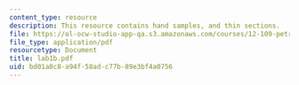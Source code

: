 ```yaml
---
content_type: resource
description: This resource contains hand samples, and thin sections.
file: https://ol-ocw-studio-app-qa.s3.amazonaws.com/courses/12-109-petrology-fall-2005/bd01a8c8a94f58adc77b89e3bf4a0756_lab1b.pdf
file_type: application/pdf
resourcetype: Document
title: lab1b.pdf
uid: bd01a8c8-a94f-58ad-c77b-89e3bf4a0756
---
```

